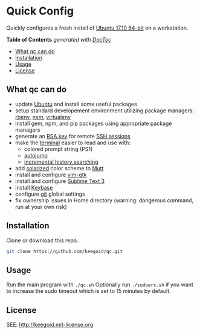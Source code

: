 # Quick Config

Quickly configures a fresh install of [Ubuntu 17.10 64-bit][aa] on a workstation.

<!-- START doctoc generated TOC please keep comment here to allow auto update -->
<!-- DON'T EDIT THIS SECTION, INSTEAD RE-RUN doctoc TO UPDATE -->
**Table of Contents**  *generated with [DocToc](https://github.com/thlorenz/doctoc)*

- [What qc can do](#what-qc-can-do)
- [Installation](#installation)
- [Usage](#usage)
- [License](#license)

<!-- END doctoc generated TOC please keep comment here to allow auto update -->

## What qc can do

- update [Ubuntu][ubuntu] and install some useful packages
- setup standard developement environment utilizing package managers: [rbenv][rbenv], [nvm][nvm], [virtualenv][venv]
- install gem, npm, and pip packages using appropriate package managers
- generate an [RSA key][sshkey] for remote [SSH sessions][ssh]
- make the [terminal][gt] easier to read and use with:
    - colored prompt string (PS1)
    - [autojump][aj]
    - [incremental history searching][ihs]
- add [solarized][msolar] color scheme to [Mutt][mutt]
- install and configure [vim-gtk][vim]
- install and configure [Sublime Text 3][subl]
- install [Keybase][keyb]
- configure [git][git] global settings
- fix ownership issues in Home directory (warning: dangerous command, run at your own risk)

## Installation

Clone or download this repo.

```bash
git clone https://github.com/keegoid/qc.git
```

## Usage

Run the main program with `./qc.sh`
Optionally run `./sudoers.sh` if you want to increase the sudo timeout which is set to 15 minutes by default.

## License

SEE: http://keegoid.mit-license.org


[ubuntu]:   http://www.ubuntu.com/global
[aa]:       https://wiki.ubuntu.com/ArtfulAardvark/ReleaseNotes
[subl]:     https://www.sublimetext.com/
[vim]:      http://www.vim.org/
[gt]:       http://manpages.ubuntu.com/manpages/hardy/man1/gnome-terminal.1.html
[ihs]:      https://help.ubuntu.com/community/UsingTheTerminal#An_extremely_handy_tool_::_Incremental_history_searching
[msolar]:   https://github.com/altercation/mutt-colors-solarized
[bb]:       https://github.com/afair/dot-gedit
[mutt]:     http://www.mutt.org/
[keyb]:     https://keybase.io/
[aj]:       https://github.com/wting/autojump
[ssh]:      http://en.wikipedia.org/wiki/Secure_Shell
[sshkey]:   http://en.wikipedia.org/wiki/Ssh-keygen
[gh]:       https://github.com/
[git]:      https://git-scm.com/
[lp]:       https://lastpass.com/f?3202156
[rbenv]:    https://github.com/rbenv/rbenv
[nvm]:      https://github.com/creationix/nvm
[venv]:     https://github.com/pypa/virtualenv
